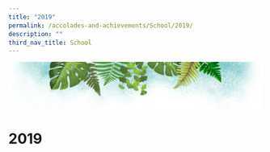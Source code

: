 ```yaml
---
title: "2019"
permalink: /accolades-and-achievements/School/2019/
description: ""
third_nav_title: School
---
```

![](/images/Banner.png)

# 2019